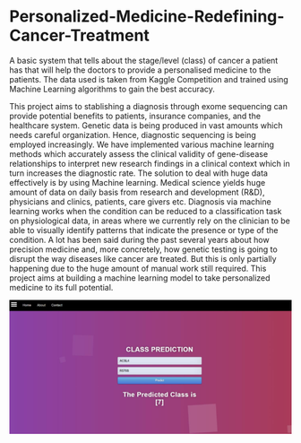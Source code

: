 # Personalized-Medicine-Redefining-Cancer-Treatment
A basic system that tells about the stage/level  (class) of cancer a patient has that will help the doctors to provide a personalised medicine to the patients. The data used is taken from Kaggle Competition and trained using Machine Learning algorithms to gain the best accuracy. <br />


This project aims to stablishing a diagnosis through exome sequencing can provide potential benefits to patients, insurance companies, and the healthcare system. Genetic data is being produced in vast amounts which needs careful organization. Hence, diagnostic sequencing is being employed increasingly. We have implemented various machine learning methods which accurately assess the clinical validity of gene-disease relationships to interpret new research findings in a clinical context which in turn increases the diagnostic rate. The solution to deal with huge data effectively is by using Machine learning. Medical science yields huge amount of data on daily basis from research and development (R&D), physicians and clinics, patients, care givers etc. Diagnosis via machine learning works when the condition can be reduced to a classification task on physiological data, in areas where we currently rely on the clinician to be able to visually identify patterns that indicate the presence or type of the condition. A lot has been said during the past several years about how precision medicine and, more concretely, how genetic testing is going to disrupt the way diseases like cancer are treated. But this is only partially happening due to the huge amount of manual work still required. This project aims at building a machine learning model to take personalized medicine to its full potential. <br />

![alt text](https://github.com/SamruddhiMhatre/Personalized-Medicine-Redefining-Cancer-Treatment/blob/main/templates/home.png)
